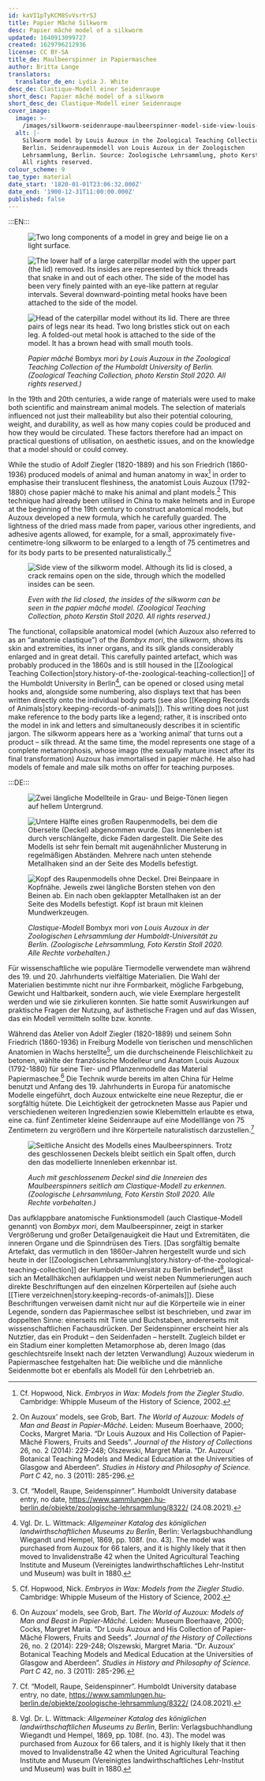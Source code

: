 ```yaml
---
id: kaVI1pTyKCM8SvVsrYrSJ
title: Papier Mâché Silkworm
desc: Papier mâché model of a silkworm
updated: 1640913099727
created: 1629796212936
license: CC BY-SA
title_de: Maulbeerspinner in Papiermaschee
author: Britta Lange
translators:
  translator_de_en: Lydia J. White
desc_de: Clastique-Modell einer Seidenraupe
short_desc: Papier mâché model of a silkworm
short_desc_de: Clastique-Modell einer Seidenraupe
cover_image:
  image: >-
    /images/silkworm-seidenraupe-maulbeerspinner-model-side-view-louis-auzoux.jpeg
  alt: |-
    Silkworm model by Louis Auzoux in the Zoological Teaching Collection,
    Berlin. Seidenraupenmodell von Louis Auzoux in der Zoologischen
    Lehrsammlung, Berlin. Source: Zoologische Lehrsammlung, photo Kerstin Stoll.
    All rights reserved.
colour_scheme: 9
tao_type: material
date_start: '1820-01-01T23:06:32.000Z'
date_end: '1900-12-31T11:00:00.000Z'
published: false
---
```


:::EN:::

<figure>

<div class="series">

![Two long components of a model in grey and beige lie on a light surface.](/images/guests/silkworm-seidenraupe-maulbeerspinner-model-top-view-louis-auzoux.jpeg)

![The lower half of a large caterpillar model with the upper part (the lid) removed. Its insides are represented by thick threads that snake in and out of each other. The side of the model has been very finely painted with an eye-like pattern at regular intervals. Several downward-pointing metal hooks have been attached to the side of the model.](/images/guests/silkworm-seidenraupe-maulbeerspinner-model-opened-top-view-louis-auzoux.jpeg)

![Head of the caterpillar model without its lid. There are three pairs of legs near its head. Two long bristles stick out on each leg. A folded-out metal hook is attached to the side of the model. It has a brown head with small mouth tools.](/images/guests/silkworm-seidenraupe-maulbeerspinner-model-detail-louis-auzoux.jpeg)

</div>

<figcaption>

_Papier mâché_ Bombyx mori _by Louis Auzoux in the Zoological Teaching Collection of the Humboldt University of Berlin. (Zoological Teaching Collection, photo Kerstin Stoll 2020. All rights reserved.)_

</figcaption>

</figure>

In the 19th and 20th centuries, a wide range of materials were used to make both scientific and mainstream animal models. The selection of materials influenced not just their malleability but also their potential colouring, weight, and durability, as well as how many copies could be produced and how they would be circulated. These factors therefore had an impact on practical questions of utilisation, on aesthetic issues, and on the knowledge that a model should or could convey.

While the studio of Adolf Ziegler (1820-1889) and his son Friedrich (1860-1936) produced models of animal and human anatomy in wax[^1] in order to emphasise their translucent fleshiness, the anatomist Louis Auzoux (1792-1880) chose papier mâché to make his animal and plant models.[^2] This technique had already been utilised in China to make helmets and in Europe at the beginning of the 19th century to construct anatomical models, but Auzoux developed a new formula, which he carefully guarded. The lightness of the dried mass made from paper, various other ingredients, and adhesive agents allowed, for example, for a small, approximately five-centimetre-long silkworm to be enlarged to a length of 75 centimetres and for its body parts to be presented naturalistically.[^3]

<figure>

![Side view of the silkworm model. Although its lid is closed, a crack remains open on the side, through which the modelled insides can be seen.](/images/guests/silkworm-seidenraupe-maulbeerspinner-model-side-view-louis-auzoux.jpeg)

<figcaption>

_Even with the lid closed, the insides of the silkworm can be seen in the papier mâché model. (Zoological Teaching Collection, photo Kerstin Stoll 2020. All rights reserved.)_

</figcaption>

</figure>

The functional, collapsible anatomical model (which Auzoux also referred to as an “anatomie clastique”) of the _Bombyx mori_, the silkworm, shows its skin and extremities, its inner organs, and its silk glands considerably enlarged and in great detail. This carefully painted artefact, which was probably produced in the 1860s and is still housed in the [[Zoological Teaching Collection|story.history-of-the-zoological-teaching-collection]] of the Humboldt University in Berlin[^4], can be opened or closed using metal hooks and, alongside some numbering, also displays text that has been written directly onto the individual body parts (see also [[Keeping Records of Animals|story.keeping-records-of-animals]]). This writing does not just make reference to the body parts like a legend; rather, it is inscribed onto the model in ink and letters and simultaneously describes it in scientific jargon. The silkworm appears here as a ‘working animal’ that turns out a product – silk thread. At the same time, the model represents one stage of a complete metamorphosis, whose imago (the sexually mature insect after its final transformation) Auzoux has immortalised in papier mâché. He also had models of female and male silk moths on offer for teaching purposes.

[^1]: Cf. Hopwood, Nick. _Embryos in Wax: Models from the Ziegler Studio_. Cambridge: Whipple Museum of the History of Science, 2002.

[^2]: On Auzoux’ models, see Grob, Bart. _The World of Auzoux: Models of Man and Beast in Papier-Mâché_. Leiden: Museum Boerhaave, 2000; Cocks, Margret Maria. “Dr Louis Auzoux and His Collection of Papier-Mâché Flowers, Fruits and Seeds”. _Journal of the History of Collections_ 26, no. 2 (2014): 229-248; Olszewski, Margret Maria. “Dr. Auzoux’ Botanical Teaching Models and Medical Education at the Universities of Glasgow and Aberdeen”. _Studies in History and Philosophy of Science. Part C_ 42, no. 3 (2011): 285-296.

[^3]: Cf. “Modell, Raupe, Seidenspinner”. Humboldt University database entry, no date, https://www.sammlungen.hu-berlin.de/objekte/zoologische-lehrsammlung/8322/ (24.08.2021).


[^4]: Vgl. Dr. L. Wittmack: _Allgemeiner Katalog des königlichen landwirthschaftlichen Museums zu Berlin_, Berlin: Verlagsbuchhandlung Wiegandt und Hempel, 1869, pp. 108f. (no. 43). The model was purchased from Auzoux for 66 talers, and it is highly likely that it then moved to Invalidenstraße 42 when the United Agricultural Teaching Institute and Museum (Vereinigtes landwirthschaftliches Lehr-Institut und Museum) was built in 1880. 

:::DE:::

<figure>

<div class="series">

![Zwei längliche Modellteile in Grau- und Beige-Tönen liegen auf hellem Untergrund.](/images/guests/silkworm-seidenraupe-maulbeerspinner-model-top-view-louis-auzoux.jpeg)

![Untere Hälfte eines großen Raupenmodells, bei dem die Oberseite (Deckel) abgenommen wurde. Das Innenleben ist durch verschlängelte, dicke Fäden dargestellt. Die Seite des Modells ist sehr fein bemalt mit augenähnlicher Musterung in regelmäßigen Abständen. Mehrere nach unten stehende Metallhaken sind an der Seite des Modells befestigt.](/images/guests/silkworm-seidenraupe-maulbeerspinner-model-opened-top-view-louis-auzoux.jpeg)

![Kopf des Raupenmodells ohne Deckel. Drei Beinpaare in Kopfnähe. Jeweils zwei längliche Borsten stehen von den Beinen ab. Ein nach oben geklappter Metallhaken ist an der Seite des Modells befestigt. Kopf ist braun mit kleinen Mundwerkzeugen.](/images/guests/silkworm-seidenraupe-maulbeerspinner-model-detail-louis-auzoux.jpeg)

</div>

<figcaption>

_Clastique-Modell_ Bombyx mori _von Louis Auzoux in der Zoologischen Lehrsammlung der Humboldt-Universität zu Berlin. (Zoologische Lehrsammlung, Foto Kerstin Stoll 2020. Alle Rechte vorbehalten.)_

</figcaption>

</figure>

Für wissenschaftliche wie populäre Tiermodelle verwendete man während des 19. und 20. Jahrhunderts vielfältige Materialien. Die Wahl der Materialien bestimmte nicht nur ihre Formbarkeit, mögliche Farbgebung, Gewicht und Haltbarkeit, sondern auch, wie viele Exemplare hergestellt werden und wie sie zirkulieren konnten. Sie hatte somit Auswirkungen auf praktische Fragen der Nutzung, auf ästhetische Fragen und auf das Wissen, das ein Modell vermitteln sollte bzw. konnte.

Während das Atelier von Adolf Ziegler (1820-1889) und seinem Sohn Friedrich (1860-1936) in Freiburg Modelle von tierischen und menschlichen Anatomien in Wachs herstellte[^1], um die durchscheinende Fleischlichkeit zu betonen, wählte der französische Modelleur und Anatom Louis Auzoux (1792-1880) für seine Tier- und Pflanzenmodelle das Material Papiermaschee.[^2] Die Technik wurde bereits im alten China für Helme benutzt und Anfang des 19. Jahrhunderts in Europa für anatomische Modelle eingeführt, doch Auzoux entwickelte eine neue Rezeptur, die er sorgfältig hütete. Die Leichtigkeit der getrockneten Masse aus Papier und verschiedenen weiteren Ingredienzien sowie Klebemitteln erlaubte es etwa, eine ca. fünf Zentimeter kleine Seidenraupe auf eine Modelllänge von 75 Zentimetern zu vergrößern und ihre Körperteile naturalistisch darzustellen.[^3]

<figure>

![Seitliche Ansicht des Modells eines Maulbeerspinners. Trotz des geschlossenen Deckels bleibt seitlich ein Spalt offen, durch den das modellierte Innenleben erkennbar ist.](/images/guests/silkworm-seidenraupe-maulbeerspinner-model-side-view-louis-auzoux.jpeg)

<figcaption>

_Auch mit geschlossenem Deckel sind die Innereien des Maulbeerspinners seitlich am Clastique-Modell zu erkennen. (Zoologische Lehrsammlung, Foto Kerstin Stoll 2020. Alle Rechte vorbehalten.)_

</figcaption>

</figure>

Das aufklappbare anatomische Funktionsmodell (auch Clastique-Modell genannt) von _Bombyx mori_, dem Maulbeerspinner, zeigt in starker Vergrößerung und großer Detailgenauigkeit die Haut und Extremitäten, die inneren Organe und die Spinndrüsen des Tiers. [Das sorgfältig bemalte Artefakt, das vermutlich in den 1860er-Jahren hergestellt wurde und sich heute in der [[Zoologischen Lehrsammlung|story.history-of-the-zoological-teaching-collection]] der Humboldt-Universität zu Berlin befindet[^4], lässt sich an Metallhäkchen aufklappen und weist neben Nummerierungen auch direkte Beschriftungen auf den einzelnen Körperteilen auf (siehe auch [[Tiere verzeichnen|story.keeping-records-of-animals]]). Diese Beschriftungen verweisen damit nicht nur auf die Körperteile wie in einer Legende, sondern das Papiermaschee selbst ist beschrieben, und zwar im doppelten Sinne: einerseits mit Tinte und Buchstaben, andererseits mit wissenschaftlichen Fachausdrücken. Der Seidenspinner erscheint hier als Nutztier, das ein Produkt – den Seidenfaden – herstellt. Zugleich bildet er ein Stadium einer kompletten Metamorphose ab, deren Imago (das geschlechtsreife Insekt nach der letzten Verwandlung) Auzoux wiederum in Papiermaschee festgehalten hat: Die weibliche und die männliche Seidenmotte bot er ebenfalls als Modell für den Lehrbetrieb an.

[^1]: Vgl. Hopwood, Nick. _Embryos in Wax: Models from the Ziegler Studio_. Cambridge: Whipple Museum of the History of Science, 2002.

[^2]: Zu Auzoux’ Modellen vgl. Grob, Bart. _The World of Auzoux: Models of Man and Beast in Papier-Mâché_. Leiden: Museum Boerhaave, 2000; Cocks, Margret Maria. “Dr Louis Auzoux and His Collection of Papier-Mâché Flowers, Fruits and Seeds”. _Journal of the History of Collections_ 26, Nr. 2 (2014): 229-248; Olszewski, Margret Maria. “Dr. Auzoux’ Botanical Teaching Models and Medical Education at the Universities of Glasgow and Aberdeen”. _Studies in History and Philosophy of Science. Part C_ 42, Nr. 3 (2011): 285-296.

[^3]: Vgl. “Modell, Raupe, Seidenspinner”. Datenbankeintrag der HU, ohne Datum, https://www.sammlungen.hu-berlin.de/objekte/zoologische-lehrsammlung/8322/ (24.08.2021).

[^4]: Vgl. Dr. L. Wittmack: _Allgemeiner Katalog des königlichen landwirthschaftlichen Museums zu Berlin_, Berlin: Verlagsbuchhandlung Wiegandt und Hempel, 1869, S. 108f. (Nr. 43). Das Modell von Auzoux wurde für gut 66 Taler erworben und dann höchstwahrscheinlich mit dem Neubau des Vereinigten landwirthschaftlichen Lehr-Institut und Museum in Berlin 1880 in die Invalidenstraße 42 transferiert. 
